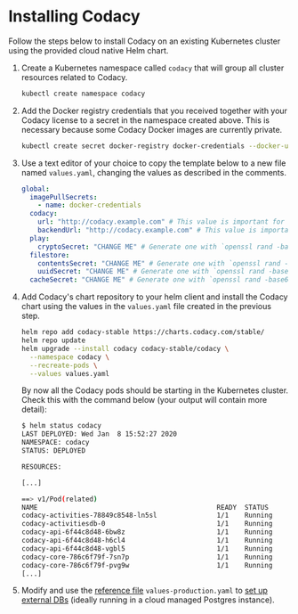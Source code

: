 # Installing Codacy

Follow the steps below to install Codacy on an existing Kubernetes cluster using the provided cloud native Helm chart.

1. Create a Kubernetes namespace called `codacy` that will group all cluster resources related to Codacy.

    ```bash
    kubectl create namespace codacy
    ```

1. Add the Docker registry credentials that you received together with your Codacy license to a secret in the namespace created above. This is necessary because some Codacy Docker images are currently private.

    ```bash
    kubectl create secret docker-registry docker-credentials --docker-username=$DOCKER_USERNAME --docker-password=$DOCKER_PASSWORD --namespace codacy
    ```

1. Use a text editor of your choice to copy the template below to a new file named `values.yaml`, changing the values as described in the comments.

    ```yaml
    global:
      imagePullSecrets:
        - name: docker-credentials
      codacy:
        url: "http://codacy.example.com" # This value is important for VCS configuration and badges to work
        backendUrl: "http://codacy.example.com" # This value is important for VCS configuration and badges to work
      play:
        cryptoSecret: "CHANGE ME" # Generate one with `openssl rand -base64 32 | tr -dc 'a-zA-Z0-9'`
      filestore:
        contentsSecret: "CHANGE ME" # Generate one with `openssl rand -base64 32 | tr -dc 'a-zA-Z0-9'`
        uuidSecret: "CHANGE ME" # Generate one with `openssl rand -base64 32 | tr -dc 'a-zA-Z0-9'`
      cacheSecret: "CHANGE ME" # Generate one with `openssl rand -base64 32 | tr -dc 'a-zA-Z0-9'`
    ```

1. Add Codacy's chart repository to your helm client and install the Codacy chart using the values in the `values.yaml` file created in the previous step.

    ```bash
    helm repo add codacy-stable https://charts.codacy.com/stable/
    helm repo update
    helm upgrade --install codacy codacy-stable/codacy \
      --namespace codacy \
      --recreate-pods \
      --values values.yaml
    ```

    By now all the Codacy pods should be starting in the Kubernetes cluster. Check this with the command below (your output will contain more detail):

    ```bash
    $ helm status codacy
    LAST DEPLOYED: Wed Jan  8 15:52:27 2020
    NAMESPACE: codacy
    STATUS: DEPLOYED

    RESOURCES:

    [...]

    ==> v1/Pod(related)
    NAME                                             READY  STATUS            RESTARTS  AGE
    codacy-activities-78849c8548-ln5sl               1/1    Running           4         6m11s
    codacy-activitiesdb-0                            1/1    Running           0         6m3s
    codacy-api-6f44c8d48-6bw8z                       1/1    Running           0         6m11s
    codacy-api-6f44c8d48-h6cl4                       1/1    Running           0         6m11s
    codacy-api-6f44c8d48-vgbl5                       1/1    Running           0         6m11s
    codacy-core-786c6f79f-7sn7p                      1/1    Running           0         6m11s
    codacy-core-786c6f79f-pvg9w                      1/1    Running           0         6m11s
    [...]
    ```

5.  Modify and use the [reference file](https://raw.githubusercontent.com/codacy/chart/master/codacy/values-production.yaml) `values-production.yaml` to [set up external DBs](configuration/external-dbs.md) (ideally running in a cloud managed Postgres instance).
